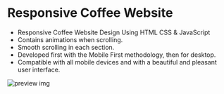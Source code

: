 # Responsive Coffee Website

- Responsive Coffee Website Design Using HTML CSS & JavaScript
- Contains animations when scrolling.
- Smooth scrolling in each section.
- Developed first with the Mobile First methodology, then for desktop.
- Compatible with all mobile devices and with a beautiful and pleasant user interface.


![preview img](https://github.com/jazz3run/Coffee.website/blob/main/Coffe%20Website/preview.png)
